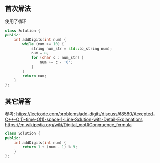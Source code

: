 ## 首次解法
使用了循环
```c++
class Solution {
public:
    int addDigits(int num) {
        while (num >= 10) {
            string num_str = std::to_string(num);
            num = 0;
            for (char c : num_str) {
                num += c - '0';
            }
        }
        return num;
    }
};
```


## 其它解答
参考:
https://leetcode.com/problems/add-digits/discuss/68580/Accepted-C++-O(1)-time-O(1)-space-1-Line-Solution-with-Detail-Explanations
https://en.wikipedia.org/wiki/Digital_root#Congruence_formula
```c++
class Solution {
public:
    int addDigits(int num) {
        return 1 + (num - 1) % 9;
    }
};
```